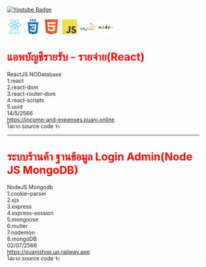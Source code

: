 </div>
<div id="badges">
  <a href="https://www.youtube.com/@SKYNJ.Studio/videos">
    <img src="https://img.shields.io/badge/YouTube-red?style=for-the-badge&logo=youtube&logoColor=white" alt="Youtube Badge"/>
  </a>
</div>
<br>
<div>
  <img src="https://github.com/devicons/devicon/blob/master/icons/react/react-original-wordmark.svg" title="React" alt="React" width="40" height="40"/>&nbsp;
  <img src="https://github.com/devicons/devicon/blob/master/icons/css3/css3-plain-wordmark.svg"  title="CSS3" alt="CSS" width="40" height="40"/>&nbsp;
  <img src="https://github.com/devicons/devicon/blob/master/icons/html5/html5-original.svg" title="HTML5" alt="HTML" width="40" height="40"/>&nbsp;
  <img src="https://github.com/devicons/devicon/blob/master/icons/javascript/javascript-original.svg" title="JavaScript" alt="JavaScript" width="40" height="40"/>&nbsp;
  <img src="https://github.com/devicons/devicon/blob/master/icons/mysql/mysql-original-wordmark.svg" title="MySQL"  alt="MySQL" width="40" height="40"/>&nbsp;
  <img src="https://github.com/devicons/devicon/blob/master/icons/nodejs/nodejs-original-wordmark.svg" title="NodeJS" alt="NodeJS" width="40" height="40"/>&nbsp;
</div>
<div class=""><h1 style="color: red;">แอพบัญชีรายรับ - รายจ่าย(React)</h1></div>
ReactJS NODatabase
<div>1.react</div>
<div>2.react-dom</div>
<div>3.react-router-dom</div>
<div>4.react-scripts</div>
<div>5.uuid</div>
14/5/2566
<div><a href="https://income-and-expenses.puanj.online" target="_blank">https://income-and-expenses.puanj.online</a></div>
<div>ไม่แจก source code จ้า</div>
<hr>
<div class=""><h1 style="color: red;">ระบบร้านค้า ฐานข้อมูล Login Admin(Node JS MongoDB)</h1></div>
NodeJS Mongodb
<div>1.cookie-parser</div>
<div>2.ejs</div>
<div>3.express</div>
<div>4.express-session</div>
<div>5.mongoose</div>
<div>6.multer</div>
<div>7.nodemon</div>
<div>8.mongoDB</div>
02/07/2566
<div><a href="https://puanjshop.up.railway.app" target="_blank">https://puanjshop.up.railway.app</a></div>
<div>ไม่แจก source code จ้า</div>

